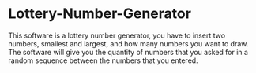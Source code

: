 # Lottery-Number-Generator
This software is a lottery number generator, you have to insert two numbers, smallest and largest, and how many numbers you want to draw. The software will give you the quantity of numbers that you asked for in a random sequence between the numbers that you entered.
